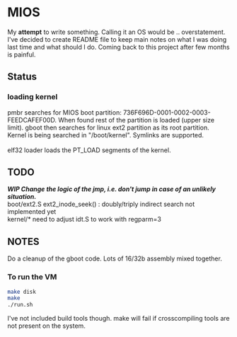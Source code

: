 # MIOS
My **attempt** to write something. Calling it an OS would be .. overstatement. I've decided to create README file to keep main notes on what I was doing last time and what should I do. Coming back to this project after few months is painful.

## Status
### loading kernel
pmbr searches for MIOS boot partition: 736F696D-0001-0002-0003-FEEDCAFEF00D. When found rest of the partition is loaded (upper size limit). gboot then searches for linux ext2 partition as its root partition.<br />
Kernel is being searched in "/boot/kernel". Symlinks are supported. <br /><br />
elf32 loader loads the PT_LOAD segments of the kernel.

## TODO
***WIP Change the logic of the jmp, i.e. don't jump in case of an unlikely situation. <br />***
boot/ext2.S	ext2_inode_seek() : doubly/triply indirect search not implemented yet<br />
kernel/*	need to adjust idt.S to work with regparm=3

## NOTES
Do a cleanup of the gboot code. Lots of 16/32b assembly mixed together.

### To run the VM
```sh
make disk
make
./run.sh
```
I've not included build tools though. make will fail if crosscompiling tools are not present on the system.
